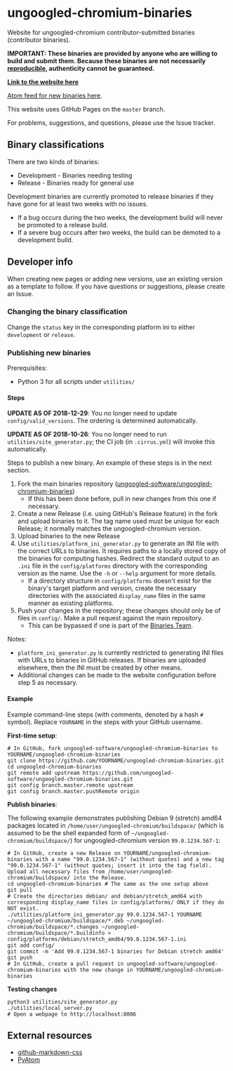 # ungoogled-chromium-binaries

Website for ungoogled-chromium contributor-submitted binaries (contributor binaries).

**IMPORTANT: These binaries are provided by anyone who are willing to build and submit them. Because these binaries are not necessarily [reproducible](https://reproducible-builds.org/), authenticity cannot be guaranteed.**

[**Link to the website here**](//ungoogled-software.github.io/ungoogled-chromium-binaries/)

[Atom feed for new binaries here](//raw.githubusercontent.com/ungoogled-software/ungoogled-chromium-binaries/master/feed.xml).

This website uses GitHub Pages on the `master` branch.

For problems, suggestions, and questions, please use the Issue tracker.

## Binary classifications

There are two kinds of binaries:

* Development - Binaries needing testing
* Release - Binaries ready for general use

Development binaries are currently promoted to release binaries if they have gone for at least two weeks with no issues.
* If a bug occurs during the two weeks, the development build will never be promoted to a release build.
* If a severe bug occurs after two weeks, the build can be demoted to a development build.

## Developer info

When creating new pages or adding new versions, use an existing version as a template to follow. If you have questions or suggestions, please create an Issue.

### Changing the binary classification

Change the `status` key in the corresponding platform ini to either `development` or `release`.

### Publishing new binaries

Prerequisites:
* Python 3 for all scripts under `utilities/`

#### Steps

**UPDATE AS OF 2018-12-29**: You no longer need to update `config/valid_versions`. The ordering is determined automatically.

**UPDATE AS OF 2018-10-26**: You no longer need to run `utilities/site_generator.py`; the CI job (in `.cirrus.yml`) will invoke this automatically.

Steps to publish a new binary. An example of these steps is in the next section.

1. Fork the main binaries repository ([ungoogled-software/ungoogled-chromium-binaries](//github.com/ungoogled-software/ungoogled-chromium-binaries))
    * If this has been done before, pull in new changes from this one if necessary.
2. Create a new Release (i.e. using GitHub's Release feature) in the fork and upload binaries to it. The tag name used must be unique for each Release; it normally matches the ungoogled-chromium version.
3. Upload binaries to the new Release
4. Use `utilities/platform_ini_generator.py` to generate an INI file with the correct URLs to binaries. It requires paths to a locally stored copy of the binaries for computing hashes. Redirect the standard output to an `.ini` file in the `config/platforms` directory with the corresponding version as the name. Use the `-h` or `--help` argument for more details.
    * If a directory structure in `config/platforms` doesn't exist for the binary's target platform and version, create the necessary directories with the associated `display_name` files in the same manner as existing platforms.
5. Push your changes in the repository; these changes should only be of files in `config/`. Make a pull request against the main repository.
    * This can be bypassed if one is part of the [Binaries Team](//github.com/orgs/ungoogled-software/teams/binaries-team).

Notes:

* `platform_ini_generator.py` is currently restricted to generating INI files with URLs to binaries in GitHub releases. If binaries are uploaded elsewhere, then the INI must be created by other means.
* Additional changes can be made to the website configuration before step 5 as necessary.

#### Example

Example command-line steps (with comments, denoted by a hash `#` symbol). Replace `YOURNAME` in the steps with your GitHub username.

**First-time setup**:

```
# In GitHub, fork ungoogled-software/ungoogled-chromium-binaries to YOURNAME/ungoogled-chromium-binaries
git clone https://github.com/YOURNAME/ungoogled-chromium-binaries.git
cd ungoogled-chromium-binaries
git remote add upstream https://github.com/ungoogled-software/ungoogled-chromium-binaries.git
git config branch.master.remote upstream
git config branch.master.pushRemote origin
```

**Publish binaries**:

The following example demonstrates publishing Debian 9 (stretch) amd64 packages located in `/home/user/ungoogled-chromium/buildspace/` (which is assumed to be the shell expanded form of `~/ungoogled-chromium/buildspace/`) for ungoogled-chromium version `99.0.1234.567-1`:

```
# In GitHub, create a new Release on YOURNAME/ungoogled-chromium-binaries with a name "99.0.1234.567-1" (without quotes) and a new tag "99.0.1234.567-1" (without quotes; insert it into the tag field). Upload all necessary files from /home/user/ungoogled-chromium/buildspace/ into the Release.
cd ungoogled-chromium-binaries # The same as the one setup above
git pull
# Create the directories debian/ and debian/stretch_amd64 with corresponding display_name files in config/platforms/ ONLY if they do NOT exist.
./utilities/platform_ini_generator.py 99.0.1234.567-1 YOURNAME ~/ungoogled-chromium/buildspace/*.deb ~/ungoogled-chromium/buildspace/*.changes ~/ungoogled-chromium/buildspace/*.buildinfo > config/platforms/debian/stretch_amd64/99.0.1234.567-1.ini
git add config/
git commit -m 'Add 99.0.1234.567-1 binaries for Debian stretch amd64'
git push
# In GitHub, create a pull request in ungoogled-software/ungoogled-chromium-binaries with the new change in YOURNAME/ungoogled-chromium-binaries
```

**Testing changes**

```
python3 utilities/site_generator.py
./utilities/local_server.py
# Open a webpage to http://localhost:8086
```

## External resources

* [github-markdown-css](//github.com/sindresorhus/github-markdown-css)
* [PyAtom](//github.com/sramana/pyatom)
